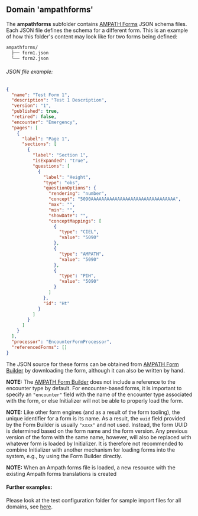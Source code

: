## Domain 'ampathforms'
The **ampathforms** subfolder contains [AMPATH Forms](https://ampath-forms.vercel.app/) JSON schema files. Each JSON file defines the schema for a different form. This is an example of how this folder's content may look like for two forms being defined:

```bash
ampathforms/
  ├── form1.json
  └── form2.json
```

###### JSON file example:

```json
{
  "name": "Test Form 1",
  "description": "Test 1 Description",
  "version": "1",
  "published": true,
  "retired": false,
  "encounter": "Emergency",
  "pages": [
    {
      "label": "Page 1",
      "sections": [
        {
          "label": "Section 1",
          "isExpanded": "true",
          "questions": [
            {
              "label": "Height",
              "type": "obs",
              "questionOptions": {
                "rendering": "number",
                "concept": "5090AAAAAAAAAAAAAAAAAAAAAAAAAAAAAAAA",
                "max": "",
                "min": "",
                "showDate": "",
                "conceptMappings": [
                  {
                    "type": "CIEL",
                    "value": "5090"
                  },
                  {
                    "type": "AMPATH",
                    "value": "5090"
                  },
                  {
                    "type": "PIH",
                    "value": "5090"
                  }
                ]
              },
              "id": "Ht"
            }
          ]
        }
      ]
    }
  ],
  "processor": "EncounterFormProcessor",
  "referencedForms": []
}
```

The JSON source for these forms can be obtained from [AMPATH Form Builder](https://openmrs-spa.org/formbuilder/) by downloading the form, although it can also be written by hand.

**NOTE:** The [AMPATH Form Builder](https://openmrs-spa.org/formbuilder/) does not include a reference to the encounter type by default. For encounter-based forms, it is important to specify an `"encounter"` field with the name of the encounter type associated with the form, or else Initializer will not be able to properly load the form.

**NOTE:** Like other form engines (and as a result of the form tooling), the unique identifier for a form is its name. As a result, the `uuid` field provided by the Form Builder is usually `"xxxx"` and not used. Instead, the form UUID is determined based on the form name and the form version. Any previous version of the form with the same name, however, will also be replaced with whatever form is loaded by Initializer. It is therefore not recommended to combine Initializer with another mechanism for loading forms into the system, e.g., by using the Form Builder directly.

**NOTE:** When an Ampath forms file is loaded, a new resource with the existing Ampath forms translations is created

#### Further examples:
Please look at the test configuration folder for sample import files for all domains, see [here](../api/src/test/resources/testAppDataDir/configuration).
